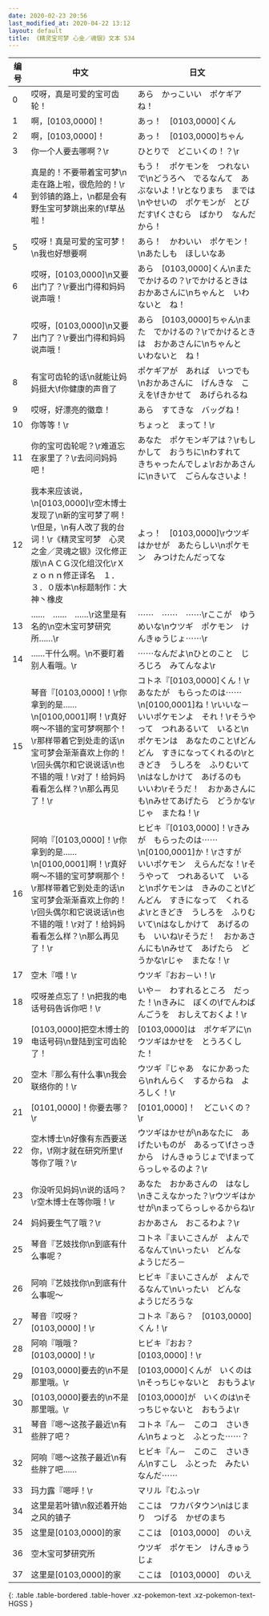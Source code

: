 ```yaml
---
date: 2020-02-23 20:56
last_modified_at: 2020-04-22 13:12
layout: default
title: 《精灵宝可梦 心金／魂银》文本 534
---
```

| 编号 | 中文 | 日文 |
| ---- | ---- | ---- |
| 0 | 哎呀，真是可爱的宝可齿轮！ | あら　かっこいい　ポケギアね！ |
| 1 | 啊，[0103,0000]！ | あっ！　[0103,0000]くん |
| 2 | 啊，[0103,0000]！ | あっ！　[0103,0000]ちゃん |
| 3 | 你一个人要去哪啊？\r | ひとりで　どこいくの！？\r |
| 4 | 真是的！不要带着宝可梦\n走在路上啦，很危险的！\r到邻镇的路上，\n都是会有野生宝可梦跳出来的\f草丛啦！ | もう！　ポケモンを　つれないで\nどうろへ　でるなんて　あぶないよ！\rとなりまち　までは\nやせいの　ポケモンが　とびだす\fくさむら　ばかり　なんだから！ |
| 5 | 哎呀！真是可爱的宝可梦！\n我也好想要啊 | あら！　かわいい　ポケモン！\nあたしも　ほしいなあ |
| 6 | 哎呀，[0103,0000]\n又要出门了？\r要出门得和妈妈说声哦！ | あら　[0103,0000]くん\nまた　でかけるの？\rでかけるときは　おかあさんに\nちゃんと　いわないと　ね！ |
| 7 | 哎呀，[0103,0000]\n又要出门了？\r要出门得和妈妈说声哦！ | あら　[0103,0000]ちゃん\nまた　でかけるの？\rでかけるときは　おかあさんに\nちゃんと　いわないと　ね！ |
| 8 | 有宝可齿轮的话\n就能让妈妈挺大\f你健康的声音了 | ポケギアが　あれば　いつでも\nおかあさんに　げんきな　こえを\fきかせて　あげられるね |
| 9 | 哎呀，好漂亮的徽章！ | あら　すてきな　バッグね！ |
| 10 | 你等等！\r | ちょっと　まって！\r |
| 11 | 你的宝可齿轮呢？\r难道忘在家里了？\r去问问妈妈吧！ | あなた　ポケモンギアは？\rもしかして　おうちに\nわすれて　きちゃったんでしょ\rおかあさんに\nきいて　ごらんなさいよ！ |
| 12 | 我本来应该说，\n[0103,0000]\r空木博士发现了\n新的宝可梦了啊！\r但是，\n有人改了我的台词！\r《精灵宝可梦　心灵之金／灵魂之银》汉化修正版\nＡＣＧ汉化组汉化\rＸｚｏｎｎ修正译名　１．３．０版本\n标题制作：大神丶橡皮 | よっ！　[0103,0000]\rウツギはかせが　あたらしい\nポケモン　みつけたんだってな |
| 13 | ……　……　……\r这里是有名的\n空木宝可梦研究所……\r | ⋯⋯　⋯⋯　⋯⋯\rここが　ゆうめいな\nウツギ　ポケモン　けんきゅうじょ⋯⋯\r |
| 14 | ……干什么啊。\n不要盯着别人看哦。\r | ⋯⋯なんだよ\nひとのこと　じろじろ　みてんなよ\r |
| 15 | 琴音『[0103,0000]！\r你拿到的是……\n[0100,0001]啊！\r真好啊～不错的宝可梦啊那个！\r那样带着它到处走的话\n宝可梦会渐渐喜欢上你的！\r回头偶尔和它说说话\n也不错的哦！\r对了！给妈妈看看怎么样？\n那么再见了！\r | コトネ『[0103,0000]くん！\rあなたが　もらったのは⋯⋯\n[0100,0001]ね！\rいいな－　いいポケモンよ　それ！\rそうやって　つれあるいて　いると\nポケモンは　あなたのこと\fどんどん　すきになってくれるの\rときどき　うしろを　ふりむいて\nはなしかけて　あげるのも　いいわ\rそうだ！　おかあさんにも\nみせてあげたら　どうかな\rじゃ　またね！\r |
| 16 | 阿响『[0103,0000]！\r你拿到的是……\n[0100,0001]啊！\r真好啊～不错的宝可梦啊那个！\r那样带着它到处走的话\n宝可梦会渐渐喜欢上你的！\r回头偶尔和它说说话\n也不错的哦！\r对了！给妈妈看看怎么样？\n那么再见了！\r | ヒビキ『[0103,0000]！\rきみが　もらったのは⋯⋯\n[0100,0001]か！\rさすが　いいポケモン　えらんだな！\rそうやって　つれあるいて　いると\nポケモンは　きみのこと\fどんどん　すきになって　くれるよ\rときどき　うしろを　ふりむいて\nはなしかけて　あげるのも　いいね\rそうだ！　おかあさんにも\nみせて　あげたら　どうかな\rじゃ　またな！\r |
| 17 | 空木『喂！\r | ウツギ『おお－い！\r |
| 18 | 哎呀差点忘了！\n把我的电话号码告诉你吧！\r | いや－　わすれるところ　だった！\nきみに　ぼくの\fでんわばんごうを　おしえておくよ！\r |
| 19 | [0103,0000]把空木博士的电话号码\n登陆到宝可齿轮了！ | [0103,0000]は　ポケギアに\nウツギはかせを　とうろくした！ |
| 20 | 空木『那么有什么事\n我会联络你的！\r | ウツギ『じゃあ　なにかあったら\nれんらく　するからね　よろしく！\r |
| 21 | [0101,0000]！你要去哪？\r | [0101,0000]！　どこいくの？\r |
| 22 | 空木博士\n好像有东西要送你，\f刚才就在研究所里\f等你了哦？\r | ウツギはかせが\nあなたに　あげたいものが　あるって\fさっきから　けんきゅうじょで\fまってらっしゃるのよ？\r |
| 23 | 你没听见妈妈\n说的话吗？\r空木博士在等你哦！\r | あなた　おかあさんの　はなし\nきこえなかった？\rウツギはかせが\nまってらっしゃるからね\r |
| 24 | 妈妈要生气了哦？\r | おかあさん　おこるわよ？\r |
| 25 | 琴音『艺妓找你\n到底有什么事呢？ | コトネ『まいこさんが　よんでるなんて\nいったい　どんな　ようじだろ－ |
| 26 | 阿响『艺妓找你\n到底有什么事呢～ | ヒビキ『まいこさんが　よんでるなんて\nいったい　どんな　ようじだろうな |
| 27 | 琴音『哎呀？[0103,0000]！\r | コトネ『あら？　[0103,0000]くん！\r |
| 28 | 阿响『哦哦？[0103,0000]！\r | ヒビキ『おお？　[0103,0000]！\r |
| 29 | [0103,0000]要去的\n不是那里哦。\r | [0103,0000]くんが　いくのは\nそっちじゃないと　おもうよ\r |
| 30 | [0103,0000]要去的\n不是那里哦。\r | [0103,0000]が　いくのは\nそっちじゃないと　おもうよ\r |
| 31 | 琴音『嗯～这孩子最近\n有些胖了吧？ | コトネ『ん－　このコ　さいきん\nちょっと　ふとった⋯⋯？ |
| 32 | 阿响『嗯～这孩子最近\n有些胖了吧…… | ヒビキ『ん－　このこ　さいきん\nすこし　ふとった　みたいなんだ⋯⋯ |
| 33 | 玛力露『嗯呼！\r | マリル『むふっ\r |
| 34 | 这里是若叶镇\n叙述着开始之风的镇子 | ここは　ワカバタウン\nはじまり　つげる　かぜのまち |
| 35 | 这里是[0103,0000]的家 | ここは　[0103,0000]　のいえ |
| 36 | 空木宝可梦研究所 | ウツギ　ポケモン　けんきゅうじょ |
| 37 | 这里是[0103,0000]的家 | ここは　[0103,0000]　のいえ |
{: .table .table-bordered .table-hover .xz-pokemon-text .xz-pokemon-text-HGSS }